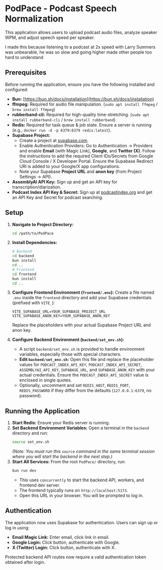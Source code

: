 # PodPace - Podcast Speech Normalization

This application allows users to upload podcast audio files, analyze speaker WPM, and adjust speech speed per speaker.

I made this because listening to a podcast at 2x speed with Larry Summers was unbearable, he was so slow and going higher made other people too hard to understand

## Prerequisites

Before running the application, ensure you have the following installed and configured:

*   **Bun:** [https://bun.sh/docs/installation](https://bun.sh/docs/installation)
*   **ffmpeg:** Required for audio file manipulation. (`sudo apt install ffmpeg` / `brew install ffmpeg`)
*   **rubberband-cli:** Required for high-quality time-stretching. (`sudo apt install rubberband-cli` / `brew install rubberband`)
*   **Redis:** Required for task queue & job state. Ensure a server is running (e.g., `docker run -d -p 6379:6379 redis:latest`).
*   **Supabase Project:**
    *   Create a project at [supabase.com](https://supabase.com).
    *   Enable Authentication Providers: Go to Authentication -> Providers and enable **Email** (with Magic Link), **Google**, and **Twitter (X)**. Follow the instructions to add the required Client IDs/Secrets from Google Cloud Console / X Developer Portal. Ensure the Supabase Redirect URI is added to your Google/X app configurations.
    *   Note your Supabase **Project URL** and **anon key** (from Project Settings -> API).
*   **AssemblyAI API Key:** Sign up and get an API key for transcription/diarization.
*   **Podcast Index API Key & Secret:** Sign up at [podcastindex.org](https://podcastindex.org/) and get an API Key and Secret for podcast searching.

## Setup

1.  **Navigate to Project Directory:**
    ```bash
    cd /path/to/PodPace
    ```
2.  **Install Dependencies:**
    ```bash
    # Backend
    cd backend
    bun install
    cd ..
    # Frontend
    cd frontend
    bun install
    cd ..
    ```
3.  **Configure Frontend Environment (`frontend/.env`):**
    Create a file named `.env` inside the `frontend` directory and add your Supabase credentials (prefixed with `VITE_`):
    ```dotenv
    VITE_SUPABASE_URL=YOUR_SUPABASE_PROJECT_URL
    VITE_SUPABASE_ANON_KEY=YOUR_SUPABASE_ANON_KEY
    ```
    Replace the placeholders with your actual Supabase Project URL and anon key.

4.  **Configure Backend Environment (`backend/set_env.sh`):**
    *   A script `backend/set_env.sh` is provided to handle environment variables, especially those with special characters.
    *   **Edit `backend/set_env.sh`:** Open this file and replace the placeholder values for `PODCAST_INDEX_API_KEY`, `PODCAST_INDEX_API_SECRET`, `ASSEMBLYAI_API_KEY`, `SUPABASE_URL`, and `SUPABASE_ANON_KEY` with your actual credentials. Ensure the `PODCAST_INDEX_API_SECRET` value is enclosed in single quotes.
    *   Optionally, uncomment and set `REDIS_HOST`, `REDIS_PORT`, `REDIS_PASSWORD` if they differ from the defaults (`127.0.0.1:6379`, no password).

## Running the Application

1.  **Start Redis:** Ensure your Redis server is running.
2.  **Set Backend Environment Variables:** Open a terminal in the `backend` directory and run:
    ```bash
    source set_env.sh
    ```
    *(Note: You must run this `source` command in the same terminal session where you will start the backend in the next step.)*
3.  **Start All Services:**
    From the root `PodPace/` directory, run:
    ```bash
    bun run dev
    ```
    *   This uses `concurrently` to start the backend API, workers, and frontend dev server.
    *   The frontend typically runs on `http://localhost:5173`.
    *   Open this URL in your browser. You will be prompted to log in.

## Authentication

The application now uses Supabase for authentication. Users can sign up or log in using:
*   **Email Magic Link:** Enter email, click link in email.
*   **Google Login:** Click button, authenticate with Google.
*   **X (Twitter) Login:** Click button, authenticate with X.

Protected backend API routes now require a valid authentication token obtained after login.

